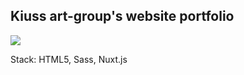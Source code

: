 ## Kiuss art-group's website portfolio

![](https://kiuss.stranno.su/design.png)

Stack: HTML5, Sass, Nuxt.js
